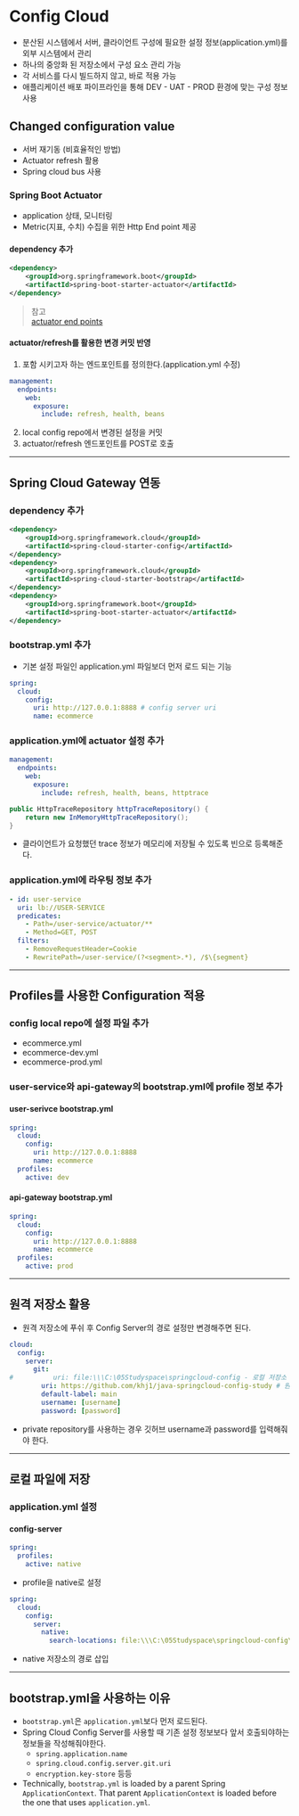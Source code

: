 # Config Cloud
- 분산된 시스템에서 서버, 클라이언트 구성에 필요한 설정 정보(application.yml)를 외부 시스템에서 관리
- 하나의 중앙화 된 저장소에서 구성 요소 관리 가능
- 각 서비스를 다시 빌드하지 않고, 바로 적용 가능
- 애플리케이션 배포 파이프라인을 통해 DEV - UAT - PROD 환경에 맞는 구성 정보 사용

## Changed configuration value
- 서버 재기동 (비효율적인 방법)
- Actuator refresh 활용
- Spring cloud bus 사용

### Spring Boot Actuator
- application 상태, 모니터링
- Metric(지표, 수치) 수집을 위한 Http End point 제공

#### dependency 추가
```xml
<dependency>
    <groupId>org.springframework.boot</groupId>
    <artifactId>spring-boot-starter-actuator</artifactId>
</dependency>
```

> 참고<br>
> [actuator end points](https://docs.spring.io/spring-boot/docs/current/reference/html/actuator.html#actuator.endpoints)

#### actuator/refresh를 활용한 변경 커밋 반영
1. 포함 시키고자 하는 엔드포인트를 정의한다.(application.yml 수정)
```yml
management:
  endpoints:
    web:
      exposure:
        include: refresh, health, beans
```

2. local config repo에서 변경된 설정을 커밋
3. actuator/refresh 엔드포인트를 POST로 호출

---

## Spring Cloud Gateway 연동

### dependency 추가
```xml
<dependency>
    <groupId>org.springframework.cloud</groupId>
    <artifactId>spring-cloud-starter-config</artifactId>
</dependency>
<dependency>
    <groupId>org.springframework.cloud</groupId>
    <artifactId>spring-cloud-starter-bootstrap</artifactId>
</dependency>
<dependency>
    <groupId>org.springframework.boot</groupId>
    <artifactId>spring-boot-starter-actuator</artifactId>
</dependency>
```

### bootstrap.yml 추가
- 기본 설정 파일인 application.yml 파일보더 먼저 로드 되는 기능
```yml
spring:
  cloud:
    config:
      uri: http://127.0.0.1:8888 # config server uri
      name: ecommerce
```

### application.yml에 actuator 설정 추가
```yml
management:
  endpoints:
    web:
      exposure:
        include: refresh, health, beans, httptrace
```
```java
public HttpTraceRepository httpTraceRepository() {
    return new InMemoryHttpTraceRepository();
}
```
- 클라이언트가 요청했던 trace 정보가 메모리에 저장될 수 있도록 빈으로 등록해준다.

### application.yml에 라우팅 정보 추가
```yml
- id: user-service
  uri: lb://USER-SERVICE
  predicates:
    - Path=/user-service/actuator/**
    - Method=GET, POST
  filters:
    - RemoveRequestHeader=Cookie
    - RewritePath=/user-service/(?<segment>.*), /$\{segment}
```

---

## Profiles를 사용한 Configuration 적용
### config local repo에 설정 파일 추가
- ecommerce.yml
- ecommerce-dev.yml
- ecommerce-prod.yml

### user-service와 api-gateway의 bootstrap.yml에 profile 정보 추가
#### user-serivce bootstrap.yml
```yml
spring:
  cloud:
    config:
      uri: http://127.0.0.1:8888
      name: ecommerce
  profiles:
    active: dev
```

#### api-gateway bootstrap.yml
```yml
spring:
  cloud:
    config:
      uri: http://127.0.0.1:8888
      name: ecommerce
  profiles:
    active: prod
```

---

## 원격 저장소 활용
- 원격 저장소에 푸쉬 후 Config Server의 경로 설정만 변경해주면 된다.

```yml
cloud:
  config:
    server:
      git:
#          uri: file:\\\C:\05Studyspace\springcloud-config - 로컬 저장소
        uri: https://github.com/khj1/java-springcloud-config-study # 원격 저장소
        default-label: main
        username: [username]
        password: [password]
```
- private repository를 사용하는 경우 깃허브 username과 password를 입력해줘야 한다.

--- 

## 로컬 파일에 저장
### application.yml 설정
#### config-server
```yml
spring:
  profiles:
    active: native
```
- profile을 native로 설정

```yml
spring:
  cloud:
    config:
      server:
        native:
          search-locations: file:\\\C:\05Studyspace\springcloud-config\native-file-repo
```
- native 저장소의 경로 삽입

---

## bootstrap.yml을 사용하는 이유
- `bootstrap.yml`은 `application.yml`보다 먼저 로드된다. 
- Spring Cloud Config Server를 사용할 때 기존 설정 정보보다 앞서 호출되야하는 정보들을 작성해줘야한다. 
  - `spring.application.name`
  - `spring.cloud.config.server.git.uri`
  - `encryption.key-store` 등등
- Technically, `bootstrap.yml` is loaded by a parent Spring `ApplicationContext`. That parent `ApplicationContext` is loaded before the one that uses `application.yml`.